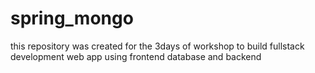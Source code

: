 # spring_mongo
this repository was created for the 3days of workshop to build fullstack development web app using frontend database and backend
